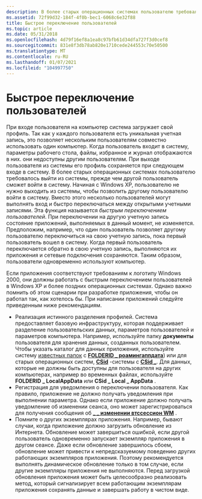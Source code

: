 ```yaml
---
description: В более старых операционных системах пользователю требовалось выйти из системы, прежде чем другой пользователь сможет войти в систему. Начиная с Windows XP, пользователю не нужно выходить из системы, чтобы позволить другому пользователю войти в систему.
ms.assetid: 72f99d32-184f-4f0b-bec1-6068c6e32f88
title: Быстрое переключение пользователей
ms.topic: article
ms.date: 05/31/2018
ms.openlocfilehash: 4d79f16ef8a1ea8c97bfb61d34dfa727f3d0cef8
ms.sourcegitcommit: 831e8f3db78ab820e1710cede244553c70e50500
ms.translationtype: MT
ms.contentlocale: ru-RU
ms.lasthandoff: 01/07/2021
ms.locfileid: "104997750"
---
```

# <a name="fast-user-switching"></a>Быстрое переключение пользователей

При входе пользователя на компьютер система загружает свой профиль. Так как у каждого пользователя есть уникальная учетная запись, это позволяет нескольким пользователям совместно использовать один компьютер. Когда пользователь входит в систему, параметры рабочего стола, файлы, избранное и журнал отображаются в них. они недоступны другим пользователям. При выходе пользователя из системы его профиль сохраняется при следующем входе в систему. В более старых операционных системах пользователю требовалось выйти из системы, прежде чем другой пользователь сможет войти в систему. Начиная с Windows XP, пользователю не нужно выходить из системы, чтобы позволить другому пользователю войти в систему. Вместо этого несколько пользователей могут выполнять вход и быстро переключаться между открытыми учетными записями. Эта функция называется *быстрым переключением пользователей*. При переключении на другую учетную запись состояние приложений, выполняемых в данный момент, не изменяется. Предположим, например, что один пользователь позволяет другому пользователю переключиться на свою учетную запись, пока первый пользователь вошел в систему. Когда первый пользователь переключается обратно в свою учетную запись, выполняются их приложения и сетевые подключения сохраняются. Таким образом, пользователи одновременно используют компьютер.

Если приложения соответствуют требованиям к логотипу Windows 2000, они должны работать с быстрым переключением пользователей в Windows XP и более поздних операционных системах. Однако важно помнить об этом сценарии при разработке приложения, чтобы он работал так, как хотелось бы. При написании приложений следуйте приведенным ниже рекомендациям.

-   Реализация истинного разделения профилей. Система предоставляет базовую инфраструктуру, которая поддерживает разделение пользовательских данных, параметров пользователей и параметров компьютера. Например, используйте папку **документы** пользователя для хранения данных, созданных пользователем. Чтобы указать каталог для данных приложения, используйте систему [известных папок](known-folders.md) с [**FOLDERID \_ роамингаппдата**](knownfolderid.md)) или для старых операционных систем, [**CSid**](csidl.md) -системы с [**CSid \_**](csidl.md). Для данных, которые не должны быть доступны для пользователя на других компьютерах, например во временных файлах, используйте **FOLDERID \_ LocalAppData** или **CSid \_ Local \_ AppData** .
-   Регистрация для уведомления о переключении пользователя. Как правило, приложение не должно получать уведомления при выполнении параметра. Однако если приложение должно получать уведомление об изменении сеанса, оно может зарегистрироваться для получения сообщения об [**\_ \_ изменении втссессион WM**](../termserv/wm-wtssession-change.md) .
-   Помните о других экземплярах приложения. Например, бывают случаи, когда приложение должно загрузить обновление из Интернета. Обновление может завершиться ошибкой, если другой пользователь одновременно запускает экземпляр приложения в другом сеансе. Даже если обновление завершилось сбоем, обновление может привести к непредсказуемому поведению других работающих экземпляров приложения. Поэтому рекомендуется выполнять динамическое обновление только в том случае, если другие экземпляры приложения не выполняются. Перед загрузкой обновления приложения может быть целесообразно реализовать метод, который сигнализирует всем работающим экземплярам приложения сохранять данные и завершать работу в чистом виде.

 

 

